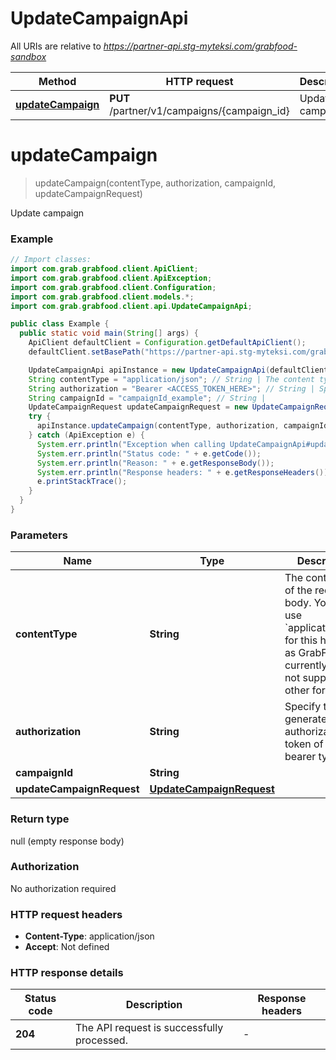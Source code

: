 # UpdateCampaignApi

All URIs are relative to *https://partner-api.stg-myteksi.com/grabfood-sandbox*

| Method | HTTP request | Description |
|------------- | ------------- | -------------|
| [**updateCampaign**](UpdateCampaignApi.md#updateCampaign) | **PUT** /partner/v1/campaigns/{campaign_id} | Update campaign |


<a id="updateCampaign"></a>
# **updateCampaign**
> updateCampaign(contentType, authorization, campaignId, updateCampaignRequest)

Update campaign

### Example
```java
// Import classes:
import com.grab.grabfood.client.ApiClient;
import com.grab.grabfood.client.ApiException;
import com.grab.grabfood.client.Configuration;
import com.grab.grabfood.client.models.*;
import com.grab.grabfood.client.api.UpdateCampaignApi;

public class Example {
  public static void main(String[] args) {
    ApiClient defaultClient = Configuration.getDefaultApiClient();
    defaultClient.setBasePath("https://partner-api.stg-myteksi.com/grabfood-sandbox");

    UpdateCampaignApi apiInstance = new UpdateCampaignApi(defaultClient);
    String contentType = "application/json"; // String | The content type of the request body. You must use `application/json` for this header as GrabFood API currently does not support other formats.
    String authorization = "Bearer <ACCESS_TOKEN_HERE>"; // String | Specify the generated authorization token of the bearer type.
    String campaignId = "campaignId_example"; // String | 
    UpdateCampaignRequest updateCampaignRequest = new UpdateCampaignRequest(); // UpdateCampaignRequest | 
    try {
      apiInstance.updateCampaign(contentType, authorization, campaignId, updateCampaignRequest);
    } catch (ApiException e) {
      System.err.println("Exception when calling UpdateCampaignApi#updateCampaign");
      System.err.println("Status code: " + e.getCode());
      System.err.println("Reason: " + e.getResponseBody());
      System.err.println("Response headers: " + e.getResponseHeaders());
      e.printStackTrace();
    }
  }
}
```

### Parameters

| Name | Type | Description  | Notes |
|------------- | ------------- | ------------- | -------------|
| **contentType** | **String**| The content type of the request body. You must use &#x60;application/json&#x60; for this header as GrabFood API currently does not support other formats. | |
| **authorization** | **String**| Specify the generated authorization token of the bearer type. | |
| **campaignId** | **String**|  | |
| **updateCampaignRequest** | [**UpdateCampaignRequest**](UpdateCampaignRequest.md)|  | |

### Return type

null (empty response body)

### Authorization

No authorization required

### HTTP request headers

 - **Content-Type**: application/json
 - **Accept**: Not defined

### HTTP response details
| Status code | Description | Response headers |
|-------------|-------------|------------------|
| **204** | The API request is successfully processed. |  -  |

